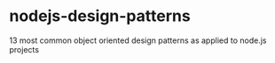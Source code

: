 # nodejs-design-patterns
13 most common object oriented design patterns as applied to node.js projects
